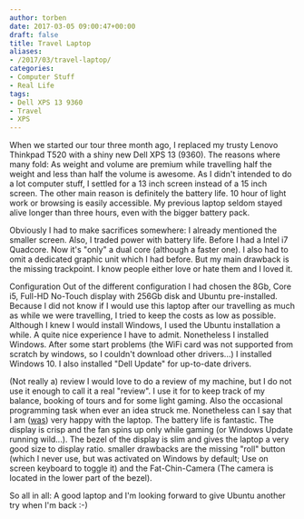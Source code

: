 ```yaml
---
author: torben
date: 2017-03-05 09:00:47+00:00
draft: false
title: Travel Laptop
aliases: 
- /2017/03/travel-laptop/
categories:
- Computer Stuff
- Real Life
tags:
- Dell XPS 13 9360
- Travel
- XPS
---
```


When we started our tour three month ago, I replaced my trusty Lenovo Thinkpad T520 with a shiny new Dell XPS 13 (9360). The reasons where many fold: As weight and volume are premium while travelling half the weight and less than half the volume is awesome. As I didn't intended to do a lot computer stuff, I settled for a 13 inch screen instead of a 15 inch screen. The other main reason is definitely the battery life. 10 hour of light work or browsing is easily accessible. My previous laptop seldom stayed alive longer than three hours, even with the bigger battery pack.

Obviously I had to make sacrifices somewhere: I already mentioned the smaller screen. Also, I traded power with battery life. Before I had a Intel i7 Quadcore. Now it's "only" a dual core (although a faster one). I also had to omit a dedicated graphic unit which I had before. But my main drawback is the missing trackpoint. I know people either love or hate them and I loved it.

Configuration
Out of the different configuration I had chosen the 8Gb, Core i5, Full-HD No-Touch display with 256Gb disk and Ubuntu pre-installed. Because I did not know if I would use this laptop after our travelling as much as while we were travelling, I tried to keep the costs as low as possible. Although I knew I would install Windows, I used the Ubuntu installation a while. A quite nice experience I have to admit.
Nonetheless I installed Windows. After some start problems (the WiFi card was not supported from scratch by windows, so I couldn't download other drivers...) I installed Windows 10. I also installed "Dell Update" for up-to-date drivers.

(Not really a) review
I would love to do a review of my machine, but I do not use it enough to call it a real "review". I use it for to keep track of my balance, booking of tours and for some light gaming. Also the occasional programming task when ever an idea struck me. Nonetheless can I say that I am ([was](/posts/2017-03-05-dell-xps-13-9360-trackpad-issue/)) very happy with the laptop. The battery life is fantastic. The display is crisp and the fan spins up only while gaming (or Windows Update running wild...). The bezel of the display is slim and gives the laptop a very good size to display ratio. smaller drawbacks are the missing "roll" button (which I never use, but was activated on Windows by default; Use on screen keyboard to toggle it) and the Fat-Chin-Camera (The camera is located in the lower part of the bezel).

So all in all: A good laptop and I'm looking forward to give Ubuntu another try when I'm back :-)
